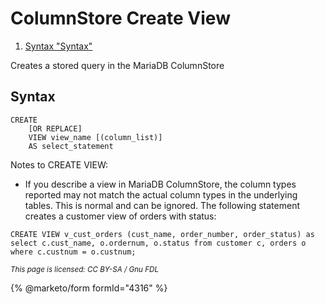 
# ColumnStore Create View

 
1. [Syntax "Syntax"](#syntax)





Creates a stored query in the MariaDB ColumnStore


## Syntax


```
CREATE
    [OR REPLACE]
    VIEW view_name [(column_list)]
    AS select_statement
```

Notes to CREATE VIEW:


* If you describe a view in MariaDB ColumnStore, the column types reported may not match the actual column types in the underlying tables. This is normal and can be ignored.
The following statement creates a customer view of orders with status:


```
CREATE VIEW v_cust_orders (cust_name, order_number, order_status) as
select c.cust_name, o.ordernum, o.status from customer c, orders o
where c.custnum = o.custnum;
```


<sub>_This page is licensed: CC BY-SA / Gnu FDL_</sub>


{% @marketo/form formId="4316" %}
